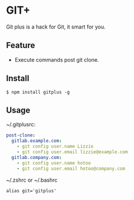 
# GIT+

Git plus is a hack for Git, it smart for you.

## Feature

* Execute commands post git clone.

## Install

```
$ npm install gitplus -g
```

## Usage

~/.gitplusrc:

```yaml
post-clone:
  gitlab.example.com:
    - git config user.name Lizzie
    - git config user.email lizzie@example.com
  gitlab.company.com:
    - git config user.name hotoo
    - git config user.email hotoo@company.com
```

~/.zshrc or ~/.bashrc

```
alias git='gitplus'
```
